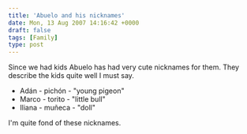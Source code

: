 ```yaml
---
title: 'Abuelo and his nicknames'
date: Mon, 13 Aug 2007 14:16:42 +0000
draft: false
tags: [Family]
type: post
---
```


Since we had kids Abuelo has had very cute nicknames for them. They describe the kids quite well I must say.

*   Adán - pichón - "young pigeon"
*   Marco - torito - "little bull"
*   Iliana - muñeca - "doll"

I'm quite fond of these nicknames.